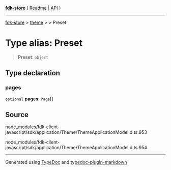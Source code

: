 [**fdk-store**](../../../README.md) ( [Readme](../../../README.md) \| [API](../../../API.md) )

---

[fdk-store](../../../API.md) > [theme](../../README.md) > [<internal>](../README.md) > Preset

# Type alias: Preset

> **Preset**: `object`

## Type declaration

### pages

`optional` **pages**: [`Page`](type-alias.Page.md)[]

## Source

node_modules/fdk-client-javascript/sdk/application/Theme/ThemeApplicationModel.d.ts:953

node_modules/fdk-client-javascript/sdk/application/Theme/ThemeApplicationModel.d.ts:954

---

Generated using [TypeDoc](https://typedoc.org/) and [typedoc-plugin-markdown](https://www.npmjs.com/package/typedoc-plugin-markdown)
